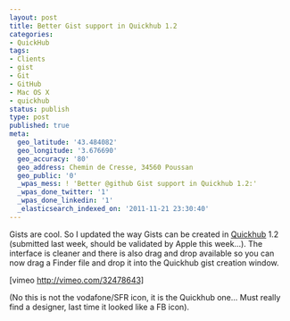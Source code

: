 ```yaml
---
layout: post
title: Better Gist support in Quickhub 1.2
categories:
- QuickHub
tags:
- Clients
- gist
- Git
- GitHub
- Mac OS X
- quickhub
status: publish
type: post
published: true
meta:
  geo_latitude: '43.484082'
  geo_longitude: '3.676690'
  geo_accuracy: '80'
  geo_address: Chemin de Cresse, 34560 Poussan
  geo_public: '0'
  _wpas_mess: ! 'Better @github Gist support in Quickhub 1.2:'
  _wpas_done_twitter: '1'
  _wpas_done_linkedin: '1'
  _elasticsearch_indexed_on: '2011-11-21 23:30:40'
---
```

Gists are cool. So I updated the way Gists can be created in <a href="http://quickhubapp.com" target="_blank">Quickhub</a> 1.2 (submitted last week, should be validated by Apple this week...). The interface is cleaner and there is also drag and drop available so you can now drag a Finder file and drop it into the Quickhub gist creation window.

[vimeo http://vimeo.com/32478643]

(No this is not the vodafone/SFR icon, it is the Quickhub one... Must really find a designer, last time it looked like a FB icon).
